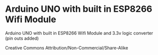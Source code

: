 # Arduino UNO with built in ESP8266 Wifi Module
Arduino UNO with built in ESP8266 Wifi Module and 3.3v logic converter (pin outs added)

Creative Commons Attribution/Non-Commercial/Share-Alike
